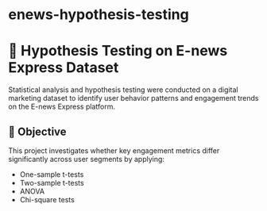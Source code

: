 # enews-hypothesis-testing
# 📰 Hypothesis Testing on E-news Express Dataset

Statistical analysis and hypothesis testing were conducted on a digital marketing dataset to identify user behavior patterns and engagement trends on the E-news Express platform.

## 🎯 Objective

This project investigates whether key engagement metrics differ significantly across user segments by applying:

- One-sample t-tests
- Two-sample t-tests
- ANOVA
- Chi-square tests




